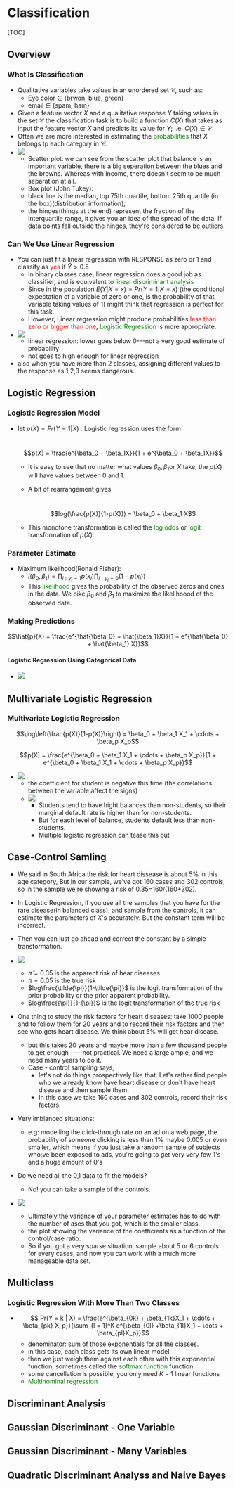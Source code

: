 # Classification

[TOC]

## Overview  

### What Is Classification

* Qualitative variables take values in an unordered set $\mathcal{C}$, such as:
  * Eye color $\in$ {brwon, blue, green}
  * email $\in$ {spam, ham}
* Given a feature vector $X$ and a qualitative response $Y$ taking values in the set $\mathcal{C}$ the classification task is to build a function $C(X)$ that takes as input the feature vector $X$ and predicts its value for $Y$; i.e. $C(X)\in\mathcal{C}$
* Often we are more interested in estimating the <span style="color:green">probabilities</span> that $X$ belongs tp each category in $\mathcal{C}$.
* ![](https://raw.githubusercontent.com/JingwenLiang/Statistical-Learning/master/ch4_Classification/creditCardDefualt.png)
  * Scatter plot: we can see from the scatter plot that balance is an important variable, there is a big seperation between the blues and the browns. Whereas with income, there doesn't seem to be much separation at all.
  *  Box plot (John Tukey): 
    * black line is the median, top 75th quartile, bottom 25th quartile (in the box)(distribution information), 
    * the hinges(things at the end) represent the fraction of the interquartile range, it gives you an idea of the spread of the data. If data points fall outside the hinges, they're considered to be outliers.

### Can We Use Linear Regression

* You can just fit a linear regression with RESPONSE as zero or 1 and classify as <span style="color:red">yes</span> if $\hat{Y} > 0.5$
  * In binary classes case, linear regression does a good job as classifier, and is equivalent to <span style="color:green">linear discriminant analysis</span> 
  * Since in the population $E(Y|X=x) = Pr(Y = 1|X=x)$ (the conditional expectation of a variable of zero or one, is the probability of that variable taking values of 1) might think  that regression is perfect for this task.
  * However, Linear regression might produce probabilities <span style="color:red">less than zero or bigger than one</span>, <span style="color:green;">Logistic Regression </span>is more appropriate.
* ![](https://github.com/JingwenLiang/Statistical-Learning/blob/master/ch4_Classification/logistic.png?raw=true)
  * linear regression: lower goes below 0---not a very good estimate of probability
  * not goes to high enough for linear regression
* also when you have more than 2 classes, assigning different values to the response as 1,2,3 seems dangerous. 

## Logistic Regression

### Logistic Regression Model

* let $p(X) = Pr(Y = 1|X)$ . Logistic regression uses the form

  ​	$$p(X) = \frac{e^{\beta_0 + \beta_1X}}{1 + e^{\beta_0 + \beta_1X}}$$		

  * It is easy to see that no matter what values $\beta_0, \beta_1$or $X$ take, the $p(X)$ will have values between 0 and 1.

  * A bit of rearrangement gives 

  ​	$$log(\frac{p(X)}{1-p(X)}) = \beta_0 + \beta_1 X$$

  * This monotone transformation is called the <span style="color:green">log odds</span> or <span style="color:green">logit</span> transformation of $p(X)$.

### Parameter Estimate

* Maximum likelihood(Ronald Fisher):
  * $l(\beta_0, \beta_1) = \prod_{i:y_i = 1}p(x_i)\prod_{i:y_i = 0}(1-p(x_i))$
  * This <span style="color:green">likelihood</span> gives the probability of the observed zeros and ones in the data. We pikc $\beta_0$ and $\beta_1$ to maximize the likelihoood of the observed data. 

### Making Predictions

$$\hat{p}(X) = \frac{e^{\hat{\beta_0} + \hat{\beta_1}X}}{1 + e^{\hat{\beta_0} + \hat{\beta_1} X}}$$

#### Logistic Regression Using Categorical Data

* ![](https://github.com/JingwenLiang/Statistical-Learning/blob/master/ch4_Classification/binarydata.png?raw=true)




 

## Multivariate Logistic Regression

### Multivariate Logistic Regression

$$\log\left(\frac{p(X)}{1-p(X)}\right) = \beta_0 + \beta_1 X_1 + \cdots + \beta_p X_p$$

$$p(X) = \frac{e^{\beta_0 + \beta_1 X_1 + \cdots + \beta_p X_p}}{1 + e^{\beta_0 + \beta_1 X_1 + \cdots + \beta_p X_p}}$$

* ![](https://github.com/JingwenLiang/Statistical-Learning/blob/master/ch4_Classification/multivariate.png?raw=true)
  * the coefficient for student is negative this time (the correlations between the variable affect the signs)
  * ![](https://github.com/JingwenLiang/Statistical-Learning/blob/master/ch4_Classification/multiexample.png?raw=true)
    * Students tend to have hight balances than non-students, so their marginal default rate is higher than for non-students.
    * But for each level of balance, students default less than non-students.
    * Multiple logistic regression can tease this out



 

## Case-Control Samling 

* We said in South Africa the risk for heart dissease is about 5% in this age category, But in our sample, we've got 160 cases and 302 controls, so in the sample we're showing a risk of 0.35=160/(160+302).

* In Logistic Regression, if you use all the samples that you have for the rare disease(in balanced class), and sample from the controls,  it can estimate the parameters of $X$'s accurately. But the constant term will be incorrect.

* Then you can just go ahead and correct the constant by a simple transformation.

* ![](https://github.com/JingwenLiang/Statistical-Learning/blob/master/ch4_Classification/caseControl1.png?raw=true)

  * $\tilde{\pi} = 0.35$  is the apparent risk of hear diseases
  * $\pi = 0.05$ is the true risk 
  * $log\frac{\tilde{\pi}}{1-\tilde{\pi}}$ is the logit transformation of the prior probability or the prior apparent probability.
  *  $log\frac{{\pi}}{1-{\pi}}$ is the logit transformation of the true risk 

* One thing to study the risk factors for heart diseases: take 1000 people and to follow them for 20 years and to record their risk factors and then see who gets heart disease.  We think about 5% will get hear disease.

  * but this takes 20 years and maybe more than a few thousand people to get enough ——not practical. We need a large ample, and we need many years to do it.
  * Case - control sampling says, 
    * let's not do things prospectively like that. Let's rather find people who we already know have heart disease or don't have heart disease and then sample them.
    * In this case we take 160 cases and 302 controls, record their risk factors.

* Very imblanced situations:

  * e.g: modelling the click-through rate on an ad on a web page, the probability of someone clicking is less than 1% maybe 0.005 or even smaller, which means if you just take a random sample of subjects who;ve been exposed to ads, you're going to get very very few 1's and a huge amount of 0's

* Do we need all the 0,1 data to fit the models?

  * No!  you can take a sample of the controls.

* ![](https://github.com/JingwenLiang/Statistical-Learning/blob/master/ch4_Classification/imbalanceddata.png?raw=true)

  * Ultimately the variance of  your parameter estimates has to do with the number of ases that you got, which is the smaller class.
  * the plot showing the variance of the coefficients as a function of the control/case  ratio.
  * So if you got a very sparse situation, sample about 5 or 6 controls for every cases, and now you can work with a much more manageable data set.


## Multiclass

### Logistic Regression With More Than Two Classes

* $$ Pr(Y = k | X) = \frac{e^{\beta_{0k} + \beta_{1k}X_1 + \cdots + \beta_{pk} X_p}}{\sum_{l = 1}^K e^{\beta_{0l} +\beta_{1l}X_1 + \dots + \beta_{pl}X_p}}$$
  * denominator: sum of those exponentials for all the classes.
  * in this case, each class gets its own linear model.
  * then we just weigh them against each other with this exponential function, sometimes called the <span style="color:green">softmax function</span> function.
  * some cancellation is possible, you only need $K-1$ linear functions 
  * <span style="color:green">Multinominal regression </span>



 ## Discriminant Analysis



 

 

## Gaussian Discriminant - One Variable

 

 

## Gaussian Discriminant - Many Variables

 

## Quadratic Discriminant Analyss and Naive Bayes

 